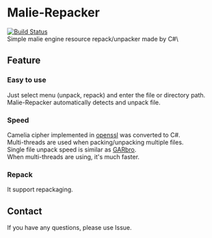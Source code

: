 # Malie-Repacker
[![Build Status](https://travis-ci.org/ForumHulp/pageaddon.svg?branch=master)](http://vnx.uvnworks.com)\
Simple malie engine resource repack/unpacker made by C#\

## Feature
### Easy to use
Just select menu (unpack, repack) and enter the file or directory path.\
Malie-Repacker automatically  detects and unpack file.
### Speed
Camelia cipher implemented in [openssl](https://github.com/openssl/openssl) was converted to C#.\
Multi-threads are used when packing/unpacking multiple files.\
Single file unpack speed is similar as [GARbro](https://github.com/morkt/GARbro).\
When multi-threads are using, it's much faster. 
### Repack
It support repackaging.
## Contact
If you have any questions, please use Issue.

